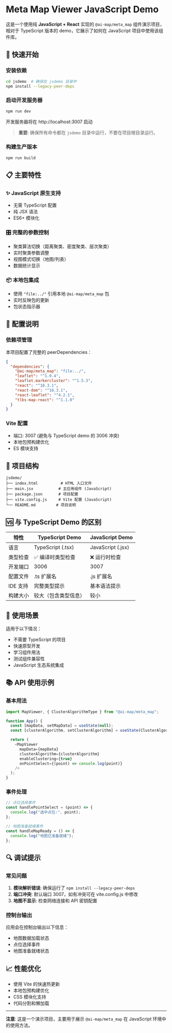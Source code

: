 # Meta Map Viewer JavaScript Demo

这是一个使用纯 **JavaScript + React** 实现的 `@ai-map/meta_map` 组件演示项目，相对于 TypeScript 版本的 demo，它展示了如何在 JavaScript 项目中使用该组件库。

## 🚀 快速开始

### 安装依赖
```bash
cd jsdemo  # 确保在 jsdemo 目录中
npm install --legacy-peer-deps
```

### 启动开发服务器
```bash
npm run dev
```

开发服务器将在 http://localhost:3007 启动

> **重要**: 确保所有命令都在 `jsdemo` 目录中运行，不要在项目根目录运行。

### 构建生产版本
```bash
npm run build
```

## 📋 主要特性

### ✨ **JavaScript 原生支持**
- 无需 TypeScript 配置
- 纯 JSX 语法
- ES6+ 模块化

### 🎛️ **完整的参数控制**
- 聚类算法切换（距离聚类、密度聚类、层次聚类）
- 实时聚类参数调整
- 视图模式切换（地图/列表）
- 数据统计显示

### 📦 **本地包集成**
- 使用 `"file:../"` 引用本地 `@ai-map/meta_map` 包
- 实时反映包的更新
- 包状态指示器

## 🔧 配置说明

### 依赖项管理
本项目配置了完整的 peerDependencies：

```json
{
  "dependencies": {
    "@ai-map/meta_map": "file:../",
    "leaflet": "^1.9.4",
    "leaflet.markercluster": "^1.5.3",
    "react": "^18.3.1",
    "react-dom": "^18.3.1",
    "react-leaflet": "^4.2.1",
    "tlbs-map-react": "^1.1.0"
  }
}
```

### Vite 配置
- 端口: 3007 (避免与 TypeScript demo 的 3006 冲突)
- 本地包预构建优化
- ES 模块支持

## 📁 项目结构

```
jsdemo/
├── index.html          # HTML 入口文件
├── main.jsx           # 主应用组件 (JavaScript)
├── package.json       # 项目配置
├── vite.config.js     # Vite 配置 (JavaScript)
└── README.md         # 项目说明
```

## 🆚 与 TypeScript Demo 的区别

| 特性 | TypeScript Demo | JavaScript Demo |
|------|-----------------|-----------------|
| 语言 | TypeScript (.tsx) | JavaScript (.jsx) |
| 类型检查 | ✅ 编译时类型检查 | ❌ 运行时检查 |
| 开发端口 | 3006 | 3007 |
| 配置文件 | .ts 扩展名 | .js 扩展名 |
| IDE 支持 | 完整类型提示 | 基本语法提示 |
| 构建大小 | 较大（包含类型信息） | 较小 |

## 🎯 使用场景

适用于以下情况：
- 不需要 TypeScript 的项目
- 快速原型开发
- 学习组件用法
- 测试组件兼容性
- JavaScript 生态系统集成

## 📚 API 使用示例

### 基本用法
```javascript
import MapViewer, { ClusterAlgorithmType } from "@ai-map/meta_map";

function App() {
  const [mapData, setMapData] = useState(null);
  const [clusterAlgorithm, setClusterAlgorithm] = useState(ClusterAlgorithmType.DISTANCE);

  return (
    <MapViewer 
      mapData={mapData}
      clusterAlgorithm={clusterAlgorithm}
      enableClustering={true}
      onPointSelect={(point) => console.log(point)}
    />
  );
}
```

### 事件处理
```javascript
// 点位选择事件
const handlePointSelect = (point) => {
  console.log("选中点位:", point);
};

// 地图准备就绪事件
const handleMapReady = () => {
  console.log("地图已准备就绪");
};
```

## 🔍 调试提示

### 常见问题
1. **模块解析错误**: 确保运行了 `npm install --legacy-peer-deps`
2. **端口冲突**: 默认端口 3007，如有冲突可在 vite.config.js 中修改
3. **地图不显示**: 检查网络连接和 API 密钥配置

### 控制台输出
应用会在控制台输出以下信息：
- 地图数据加载状态
- 点位选择事件
- 地图准备就绪状态

## 📈 性能优化

- 使用 Vite 的快速热更新
- 本地包预构建优化
- CSS 模块化支持
- 代码分割和懒加载

---

**注意**: 这是一个演示项目，主要用于展示 `@ai-map/meta_map` 在 JavaScript 环境中的使用方法。 